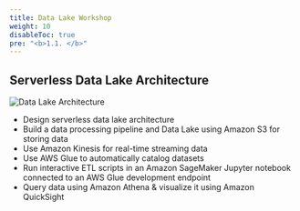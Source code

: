 ```yaml
---
title: Data Lake Workshop
weight: 10
disableToc: true
pre: "<b>1.1. </b>"
---
```


## Serverless Data Lake Architecture

![Data Lake Architecture](/images/architecture/architecture.png?width=50pc)

* Design serverless data lake architecture
* Build a data processing pipeline and Data Lake using Amazon S3 for storing data
* Use Amazon Kinesis for real-time streaming data
* Use AWS Glue to automatically catalog datasets
* Run interactive ETL scripts in an Amazon SageMaker Jupyter notebook connected to an AWS Glue development endpoint
* Query data using Amazon Athena & visualize it using Amazon QuickSight